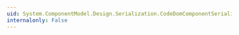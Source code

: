 ```yaml
---
uid: System.ComponentModel.Design.Serialization.CodeDomComponentSerializationService
internalonly: False
---
```

